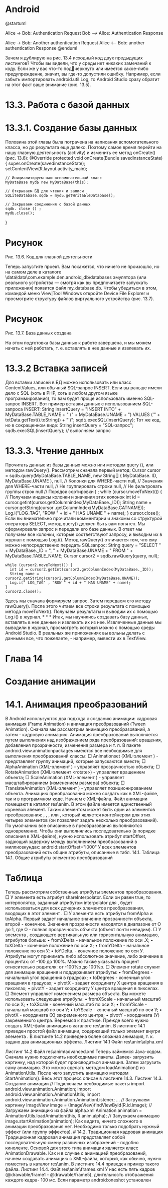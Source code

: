 # Android

@startuml

Alice -> Bob: Authentication Request
Bob --> Alice: Authentication Response

Alice -> Bob: Another authentication Request
Alice <-- Bob: another authentication Response
@enduml

Зачем я дублирую на рис. 13.4 исходный код двух предыдущих листингов? Чтобы вы видели, что у среды нет никаких замечаний к коду. Если же у вас что-то подчеркнуто или имеется какое-либо предупреждение, значит, вы где-то допустили ошибку. Например, если забыть импортировать android.util.Log, то Android Studio сразу обратит на этот факт ваше внимание (рис. 13.5).

# 13.3. Работа с базой данных

# 13.3.1. Создание базы данных

Половина этой главы была потрачена на написания вспомогательного класса, но до результата еще далеко. Поэтому самое время перейти на нашу главную деятельность (activity) и изменить ее метод onCreate() (рис. 13.6):
@Override
protected void onCreate(Bundle savedinstanceState) {
    super.onCreate(savedinstanceState);
    setContentView(R.layout.activity_main);

    // Инициализируем наш вспомогательный класс
    MyDataBase mydЬ new MyDataBase(this);

    // Открываем БД для чтения и записи
    SQLiteDatabase.sqdЬ = mydЬ.getWritaЬleDatabase();

    // Закрываем соединения с базой данных
    sqdЬ. close () ;
    mydЬ.close();
}

# Рисунок
Рис. 13.6. Код для главной деятельности

Теперь запустите проект. Вам покажется, что ничего не произошло, но на самом деле в каталоге \data\data\com.example.den.android_db\databases эмулятора (или реального устройства — смотря как вы предпочитаете запускать приложения) появится файл my_database.db.
Чтобы убедиться в этом, командой меню View|Tool Windows откройте Device File Explorer и просмотрите структуру файлов виртуального устройства (рис. 13.7).

# Рисунок
Рис. 13.7. База данных создана

На этом подготовка базы данных к работе завершена, и мы можем начать с ней работать, т. е. вставлять в нее данные и извлекать их.
# 13.3.2 Вставка записей
Для вставки записей в БД можно использовать или класс ContentValues, или обычный SQL-запрос INSERT. Если вы раньше имели дело с SQL (хоть в PHP, хоть в любом другом языке программирования), то вам будет проще использовать именно SQL-запрос INSERT.
Вот пример вставки данных с использованием SQL-запроса INSERT:
String insertQuery = "INSERT INTO" +
    MyDataBase.TAВLE_NAМE + " (" + MyDataBase.UNAМE + ") VALUES ('" +
     txtData.getText().toString() + "')";
    sqdЬ.execSQL(insertQuery);
Тот же код, но в сокращенном виде:
String insertQuery = "SQL-зaпpoc";
sqdЬ.execSQL(insertQuery); // выполняем запрос
# 13.3.3. Чтение данных
Прочитать данные из базы данных можно или методом query (), или методом
rawQuery(). Рассмотрим сначала первый метод:
Cursor cursor = sqdЬ.query(MyDataBase.TAВLE_NAМE, new String[] {
                     MyDataBase. ID, MyDataBase.UNAМE ),
                     null, // Колонки для WНЕRЕ-части
                     null, // Значения для WНЕRЕ-части
                     null, // Не группировать строки
                     null, // Не фильтровать группы строк
                     null // Порядок сортировки
                     ) ;
       while (cursor.moveToNext()) {
              // Получаем индексы колонки и значения этих колонок
              int id = cursor.getint(cursor.getColumnindex(MyDataBase._ID));
              String name = cursor.getString(cursor
                            .getColumnIndex(MyDataBase.CATNAМE));
              Log.i("LOG_TAG", "ROW " + id + " НАS UNAМE " + name);
        }
        cursor.close();
Если вы внимательно прочитали комментарии и знакомы со структурой оператора
SELECT, метод query() должен быть вам понятен. Мы сформировали запрос и передали его базе данных. В ответ мы получаем все колонки, которые соответствуют
запросу, и выводим их в журнал с помощью Log.i().
Метод rawQuery() отличается тем, что ему можно непосредственно передать SQLзanpoc: 
String query = "SELECT " + MyDataBase._ID + ", "
                          + MyDataBase.UNAМE + " FROМ " + MyDataBase.TAВLE_NAME;
    Cursor cursor2 = sqdЬ.rawQuery(query, null);
    
    while (cursor2.moveToNext()) {
      int id = cursor2.getInt(cursor2.getColumnIndex(MyDataBase._ID));
      String name = cursor2.getString(cursor2.getColumnIndex(MyDataBase.UNAМE));
      Log.i(" LOG_TAG" , "ROW " + id + " НАS UNAМE" + name);
    }
    cursor2.close();
Здесь мы сначала формируем запрос. Затем передаем его методу rawQuery(). После
этого читаем все строки результата с помощью метода moveToNext(). Получаем
результаты и выводим их с помощью Log.i() в журнал.
                                          * * *
Итак, мы научились создавать базу данных, вставлять в нее данные и извлекать их
из нее. Извлеченные данные мы выводили в журнал, просмотреть который можно
с помощью среды Android Studio. В реальных же приложениях вы вольны делать с данными все, что пожелаете, - например, вывести их в TextView.

# Глава 14

# Создание анимации

# 14.1. Анимация преобразований
В Android используются два подхода к созданию анимации: кадровая анимация (Frame Animation) и анимация преобразований (Tween Animation). Сначала мы рассмотрим анимацию преобразований, а затем - кадровую анимацию.
Анимация преобразований выполняется путем выполнения над изображением ряда преобразований: вращения, добавления прозрачности, изменения размера и т. п. В пакете android.view.animationpackages имеются все необходимые для выполнения преобразований классы:
□ Animationset (ХМL-элемент <set>) - представляет группу анимаций, которые запускаются вместе;
□ AlphaAnimation (ХМL-элемент <alpha>) - управляет прозрачностью объекта;
□ RotateAnimation (ХМL-элемент <rоtаtе>) - управляет вращением объекта;
□ ScaleAnimation (ХМL-элемент <scale>) - управляет масштабированием (изменением размера) объекта;
□ TranslateAnimation (ХМL-элемент <translate>) - управляет позиционированием объекта.
Анимацию преобразования можно создать как в ХМL-файле, так и в программном коде. Начнем с ХМL-файла. Файл анимации помещают в каталог res\anim. В этом файле имеется единственный корневой элемент. Таким элементом может быть один из элементов преобразования: <rotate>, <alpha>, <scale>, <translate> или <set>, который является контейнером для этих четырех элементов (он позволяет задать несколько преобразований).
По умолчанию все описанные в <set> преобразования выполняются одновременно.
Чтобы они выполнялись последовательно (в порядке описания в ХМL-файле), нужно использовать атрибут startOffset, задающий задержку между выполнением преобразований в миллисекундах: 
android:startOffset="l000" 
У всех элементов преобразований есть общие атрибуты, описанные в табл. 14.1.
Таблица 14.1. Общие атрибуты элементов преобразований
# Таблица

Теперь рассмотрим собственные атрибуты элементов преобразования.
□ У элемента <set> есть атрибут shareInterpolator. Если он равен true, то интерполятор, заданный атрибутом interpolator для <set>, будет использоваться для всех дочерних элементов преобразования, входящих в этот элемент <set>.
□ У элемента <alpha> есть атрибуты fromAlpha и toAlpha. Первый задает начальное значение прозрачности объекта, второй - конечное. Значения прозрачности находятся в диапазоне от О до 1, где О - полная прозрачность объекта (объект почти невидим).
□ У элемента <translate>, создающего вертикальную или горизонтальную анимацию, атрибутов больше:
• fromXDelta - начальное положение по оси .Х;
• toXDelta - конечное положение по оси Х;
• fromYDelta - начальное положение по оси У;
• toYDelta. - конечное положение по оси У.
Атрибуты могут принимать либо абсолютное значение, либо значение в процентах: от -100 до 100%. Можно также указывать процент относительно родителя:
от -100%р до 100%р.
□ Элемент rotate служит для анимации вращения и поддерживает атрибуты:
• fromDegrees - начальный угол вращения в градусах;
• toDegrees - конечный угол вращения в градусах;
• pivotX - задает координату Х центра вращения в пикселах;
• pivotY - задает координату У центра вращения в пикселах.
□ Элемент <scale> управляет изменением размера объекта. Вы можете использовать следующие атрибуrы:
• fromXScale - начальный масштаб по оси Х;
• toXScale - конечный масштаб по оси Х;
• fromYScale - начальный масшrаб по оси У;
• toYScale - конечный масштаб по оси У;
• pivotX - координата (Х) закременного центра;
• pivotY - координата (У) закременного центра.
Вернемся к практике. Прежде всего нужно создать ХМL-файл анимации в каталоге res\anim. В листинге 14.1 приведен простой файл анимации, содержащий только элемент <alpha> внуrри элемента <set>. В листинге 14.2 приведена более сложная анимация, т. к. задано два анимационных эффекта.
Листинг 14.1 Файл res\anim\alpha.xml
<?xml version="l.0" encoding="utf-8"
<set xmlns:android="http://schemas.android.com/apk/res/android"
android:shareInterpolator="false">
<alpha
        android:fromAlpha="0.0"
        android:toAlpha="l.0"
        android:startOffset="0"
        android:duration="3000"/>
</set>
Листинг 14.2 Файл res\anim\advanced.xml
<?xml version="l.0" encoding="utf-8"
<set xmlns:android="http://schemas.android.com/apk/res/android"
android:shareInterpolator="false">
<alpha
        android:fromAlpha="0.0"
        android:toAlpha="l.0"
        android:startOffset="0"
        android:duration="З000"/>
<translate
        android:toYDelta="-100"
        android:fillAfter="true"
        android:duration="2500"/>
</set>
Теперь займемся Jаvа-кодом. Сначала нужно подключить необходимые пакеты. Далее- загрузить картинку, над которой будет производиться анимация. Затем загрузить саму анимацию. Это можно сделать методом loadAnimation() из AnimationUtils. После чего запустить анимацию методом StartAnimation(). Весь этот процесс описан в листинге 14.3.
Листинr 14.3. Создание анимации
// Подключаем необходимые пакеты
import android.view.animation.Animation;
import android.view.animation.AnimationUtils;
import android.view.animation.Animation.AnimationListener;
...
// Загружаем картинку
ImageView image = (ImageView)findViewById(R.id.image);
// Загружаем анимацию из файла alpha.xml
Animation animation = AnimationUtils.loadAnimation(this, R.anim.alpha);
// Запускаем анимацию
image.startAnimation(animation);
Как видите, ничего сложного в анимации преобразования нет. Необходимо только подобрать нужный эффект (или группу эффектов).
# 14.2. Традиционная кадровая анимация
Традиционная кадровая анимация представляет собой последовательную смену различных изображений - подобно киноленте. Основой для этого типа анимации является класс AnimationDrawable.
Как и в случае с анимацией преобразований, начнем создавать анимацию с ХМL-файла, который, как обычно, нужно поместить в каталог res\anim. В листинге 14.4 приведен пример такого файла.
Листинr 14.4. Файt res\anim\frames.xml
<animation-list xmlns:android="http://schemas.android.com/apk/res/android"
android:oneshot="false">
<item android:drawable="@drawable/frame1" android:duration="100"/>
<item android:drawable="@drawable/frame2" android:duration="100"/>
<item android:drawaЬle="@drawable/frameЗ" android:duration="100"/>
<item android:drawaЬle="@drawable/frame4" android:duration="100"/>
<item android:drawaЬle="@drawable/frame5" android:duration="100"/>
</animation-list>
У нас есть пять кадров (@drawable/frame1 - @drawable/frame5), длительность отображения каждого кадра- 100 мс. Если параметр android:oneshot установлен
